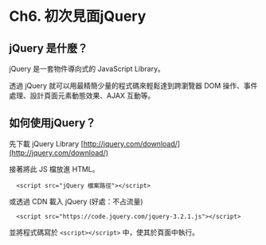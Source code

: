 # Ch6. 初次見面jQuery

## jQuery 是什麼？

jQuery 是一套物件導向式的 JavaScript Library。

透過 jQuery 就可以用最精簡少量的程式碼來輕鬆達到跨瀏覽器 DOM 操作、事件處理、設計頁面元素動態效果、AJAX 互動等。

## 如何使用jQuery？

先下載 jQuery Library [http://jquery.com/download/](http://jquery.com/download/)

接著將此 JS 檔放進 HTML。

```text
  <script src="jQuery 檔案路徑"></script>
```

或透過 CDN 載入 jQuery \(好處：不占流量\)

```text
  <script src="https://code.jquery.com/jquery-3.2.1.js"></script>
```

並將程式碼寫於 `<script></script>` 中，使其於頁面中執行。

